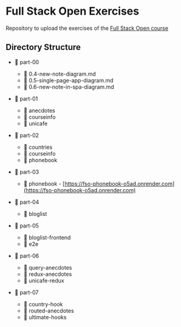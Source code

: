 # Full Stack Open Exercises

Repository to upload the exercises of the [Full Stack Open course](https://fullstackopen.com/en/)

## Directory Structure

- 📁 part-00

  - 📄 0.4-new-note-diagram.md
  - 📄 0.5-single-page-app-diagram.md
  - 📄 0.6-new-note-in-spa-diagram.md

- 📁 part-01

  - 📁 anecdotes
  - 📁 courseinfo
  - 📁 unicafe

- 📁 part-02

  - 📁 countries
  - 📁 courseinfo
  - 📁 phonebook

- 📁 part-03

  - 📁 phonebook - [https://fso-phonebook-o5ad.onrender.com](https://fso-phonebook-o5ad.onrender.com)

- 📁 part-04

  - 📁 bloglist

- 📁 part-05

  - 📁 bloglist-frontend
  - 📁 e2e

- 📁 part-06

  - 📁 query-anecdotes
  - 📁 redux-anecdotes
  - 📁 unicafe-redux

- 📁 part-07

  - 📁 country-hook
  - 📁 routed-anecdotes
  - 📁 ultimate-hooks
